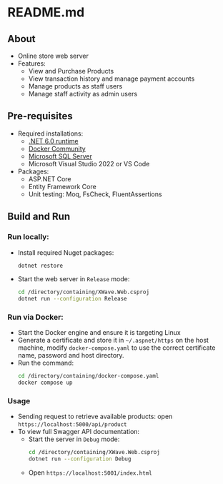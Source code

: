 # README.md

## About

- Online store web server
- Features:
    - View and Purchase Products
    - View transaction history and manage payment accounts
    - Manage products as staff users
    - Manage staff activity as admin users

## Pre-requisites

- Required installations:
    - [.NET 6.0 runtime](https://dotnet.microsoft.com/en-us/download/dotnet/6.0)
    - [Docker Community](https://www.docker.com/get-started/)
    - [Microsoft SQL Server](https://www.microsoft.com/en-au/sql-server/sql-server-downloads)
    - Microsoft Visual Studio 2022 or VS Code
- Packages:
    - ASP.NET Core
    - Entity Framework Core
    - Unit testing: Moq, FsCheck, FluentAssertions

## Build and Run

### Run locally:

- Install required Nuget packages:
    ```bash
    dotnet restore
    ```
- Start the web server in `Release` mode:
    ```bash
    cd /directory/containing/XWave.Web.csproj
    dotnet run --configuration Release
    ```

### Run via Docker:

- Start the Docker engine and ensure it is targeting Linux
- Generate a certificate and store it in `~/.aspnet/https` on the host machine, modify `docker-compose.yaml` to use the correct certificate name, password and host directory.
- Run the command:
    ```bash
    cd /directory/containing/docker-compose.yaml
    docker compose up
    ```

### Usage

- Sending request to retrieve available products: open `https://localhost:5000/api/product`
- To view full Swagger API documentation:
    - Start the server in `Debug` mode:
        ```bash
        cd /directory/containing/XWave.Web.csproj
        dotnet run --configuration Debug
        ```
    - Open `https://localhost:5001/index.html`
